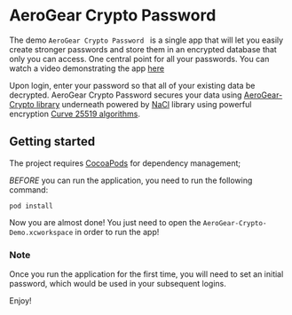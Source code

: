 AeroGear Crypto Password
========================
The demo `AeroGear Crypto Password ` is a single app that will let you easily create stronger passwords and store them in an encrypted database that only you can access. One central point for all your passwords. You can watch a video demonstrating the app [here](https://vimeo.com/78366502)

Upon login, enter your password so that all of your existing data be decrypted. AeroGear Crypto Password secures your data using [AeroGear-Crypto library](https://github.com/aerogear/aerogear-crypto-ios) underneath powered by [NaCl](http://nacl.cr.yp.to/) library using powerful encryption [Curve 25519 algorithms](http://cr.yp.to/ecdh/curve25519-20060209.pdf).

## Getting started

The project requires [CocoaPods](http://cocoapods.org/) for dependency management;

_BEFORE_ you can run the application, you need to run the following command:

    pod install

Now you are almost done! You just need to open the `AeroGear-Crypto-Demo.xcworkspace` in order to run the app!

### Note
Once you run the application for the first time, you will need to set an initial password, which would be used in your subsequent logins.

Enjoy!
